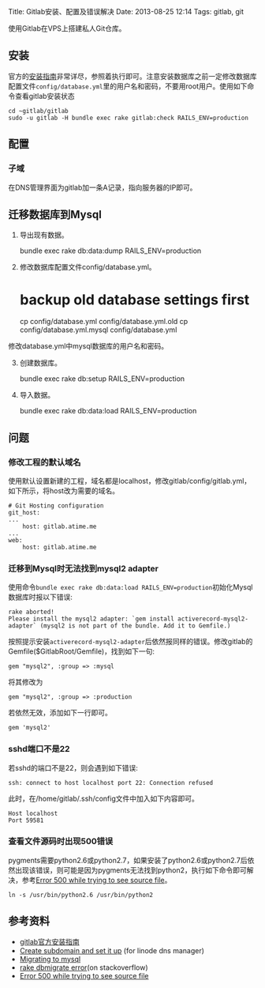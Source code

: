 Title: Gitlab安装、配置及错误解决
Date: 2013-08-25 12:14
Tags: gitlab, git

使用Gitlab在VPS上搭建私人Git仓库。
## 安装

官方的[安装指南](https///github.com/gitlabhq/gitlabhq/blob/stable/doc/installation.md)非常详尽，参照着执行即可。注意安装数据库之前一定修改数据库配置文件`config/database.yml`里的用户名和密码，不要用root用户。使用如下命令查看gitlab安装状态

    cd ~gitlab/gitlab
    sudo -u gitlab -H bundle exec rake gitlab:check RAILS_ENV=production

## 配置

### 子域

在DNS管理界面为gitlab加一条A记录，指向服务器的IP即可。
## 迁移数据库到Mysql

1. 导出现有数据。

	bundle exec rake db:data:dump RAILS_ENV=production

2. 修改数据库配置文件config/database.yml。

	# backup old database settings first
	cp config/database.yml config/database.yml.old
	cp config/database.yml.mysql config/database.yml

修改database.yml中mysql数据库的用户名和密码。

3. 创建数据库。

	bundle exec rake db:setup RAILS_ENV=production

4. 导入数据。

	bundle exec rake db:data:load RAILS_ENV=production

## 问题

### 修改工程的默认域名
使用默认设置新建的工程，域名都是localhost，修改gitlab/config/gitlab.yml，如下所示，将host改为需要的域名。

	# Git Hosting configuration
	git_host:
	...
	    host: gitlab.atime.me
	...
	web:
	    host: gitlab.atime.me

### 迁移到Mysql时无法找到mysql2 adapter

使用命令`bundle exec rake db:data:load RAILS_ENV=production`初始化Mysql数据库时报以下错误:

	rake aborted!
	Please install the mysql2 adapter: `gem install activerecord-mysql2-adapter` (mysql2 is not part of the bundle. Add it to Gemfile.)

按照提示安装`activerecord-mysql2-adapter`后依然报同样的错误。修改gitlab的Gemfile($GitlabRoot/Gemfile)，找到如下一句:

	gem "mysql2", :group => :mysql

将其修改为
	
	gem "mysql2", :group => :production

若依然无效，添加如下一行即可。
	
	gem 'mysql2'

### sshd端口不是22

若sshd的端口不是22，则会遇到如下错误:

    ssh: connect to host localhost port 22: Connection refused

此时，在/home/gitlab/.ssh/config文件中加入如下内容即可。

    Host localhost
    Port 59581

### 查看文件源码时出现500错误

pygments需要python2.6或python2.7，如果安装了python2.6或python2.7后依然出现该错误，则可能是因为pygments无法找到python2，执行如下命令即可解决，参考[Error 500 while trying to see source file](https///github.com/gitlabhq/gitlabhq/issues/1774)。

    ln -s /usr/bin/python2.6 /usr/bin/python2

## 参考资料

*  [gitlab官方安装指南](https///github.com/gitlabhq/gitlabhq/blob/stable/doc/installation.md)
*  [Create subdomain and set it up](http://forum.linode.com/viewtopic.php?t=8004%3E) (for linode dns manager)
*  [Migrating to mysql](http://blog.gitlabhq.com/migrating-to-mysql/)  
*  [rake dbmigrate error](http://stackoverflow.com/questions/8408936/rake-dbmigrate-error)(on stackoverflow)
*  [Error 500 while trying to see source file](https///github.com/gitlabhq/gitlabhq/issues/1774)

